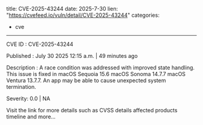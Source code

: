  
title: CVE-2025-43244
date: 2025-7-30
lien: "https://cvefeed.io/vuln/detail/CVE-2025-43244"
categories:
  - cve
---

CVE ID : CVE-2025-43244

Published :  July 30
2025
12:15 a.m. | 49 minutes ago

Description : A race condition was addressed with improved state handling. This issue is fixed in macOS Sequoia 15.6
macOS Sonoma 14.7.7
macOS Ventura 13.7.7. An app may be able to cause unexpected system termination.

Severity: 0.0 | NA

Visit the link for more details
such as CVSS details
affected products
timeline
and more...
